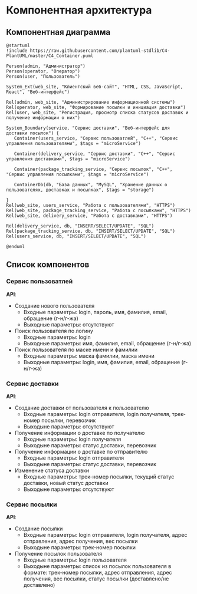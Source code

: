 # Компонентная архитектура
<!-- Состав и взаимосвязи компонентов системы между собой и внешними системами с указанием протоколов, ключевые технологии, используемые для реализации компонентов.
Диаграмма контейнеров C4 и текстовое описание. 
-->
## Компонентная диаграмма

```plantuml
@startuml
!include https://raw.githubusercontent.com/plantuml-stdlib/C4-PlantUML/master/C4_Container.puml

Person(admin, "Администратор")
Person(operator, "Оператор")
Person(user, "Пользователь")

System_Ext(web_site, "Клиентский веб-сайт", "HTML, CSS, JavaScript, React", "Веб-интерфейс")

Rel(admin, web_site, "Администрирование информационной системы")
Rel(operator, web_site, "Формирование посылки и инициация доставки")
Rel(user, web_site, "Регистрация, просмотр списка статусов доставок и получение информации о них")

System_Boundary(service, "Сервис доставки", "Веб-интерфейс для доставки посылок") {
   Container(users_service, "Сервис пользоватлей", "C++", "Сервис управления пользователями", $tags = "microService")   

   Container(delivery_service, "Сервис доставки", "C++", "Сервис управления доставками", $tags = "microService")

   Container(package_tracking_service, "Сервис посылок", "C++", "Сервис управления посылками", $tags = "microService")

   ContainerDb(db, "База данных", "MySQL", "Хранение данных о пользователях, доставках и посылках", $tags = "storage")
   
}
Rel(web_site, users_service, "Работа с пользователями", "HTTPS")
Rel(web_site, package_tracking_service, "Работа с посылками", "HTTPS")
Rel(web_site, delivery_service, "Работа с доставками", "HTTPS")

Rel(delivery_service, db, "INSERT/SELECT/UPDATE", "SQL")
Rel(package_tracking_service, db, "INSERT/SELECT/UPDATE", "SQL")
Rel(users_service, db, "INSERT/SELECT/UPDATE", "SQL")

@enduml
```

## Список компонентов  

### Сервис пользоватлей
**API**:
-	Создание нового пользователя
     - Входные параметры: login, пароль, имя, фамилия, email, обращение (г-н/г-жа)
     - Выходные параметры: отсутствуют
-	Поиск пользователя по логину
     - Входные параметры:  login
     - Выходные параметры: имя, фамилия, email, обращение (г-н/г-жа)
-	Поиск пользователя по маске имени и фамилии
     - Входные параметры: маска фамилии, маска имени
     - Выходные параметры: login, имя, фамилия, email, обращение (г-н/г-жа)

### Сервис доставки
**API**:
-  Создание доставки от пользователя к пользователю
     - Входные параметры: login отправителя, login получателя, трек-номер посылки, перевозчик
     - Выходыне параметры: отсутствуют
-  Получение информации о доставке по получателю
     - Входные параметры: login получателя
     - Выходыне параметры: статус доставки, перевозчик
-  Получение информации о доставке по отправителю
     - Входные параметры: login отправителя
     - Выходыне параметры: статус доставки, перевозчик
-  Изменение статуса доставки
     - Входные параметры: трек-номер посылки, текущий статус доставки, новый статус доставки
     - Выходыне параметры: отсутствуют

### Сервис посылки
**API**:
-  Создание посылки
     - Входные параметры: login отправителя, login получателя, адрес отправления, адрес получения, вес посылки
     - Выходыне параметры: трек-номер посылки
-  Получение посылок пользователя
     - Входные параметры: login пользователя
     - Выходыне параметры: список из посылок пользователя в формате: трек-номер посылки, адрес отправления, адрес получения, вес посылки, статус посылки (доставлено/не доставлено)
